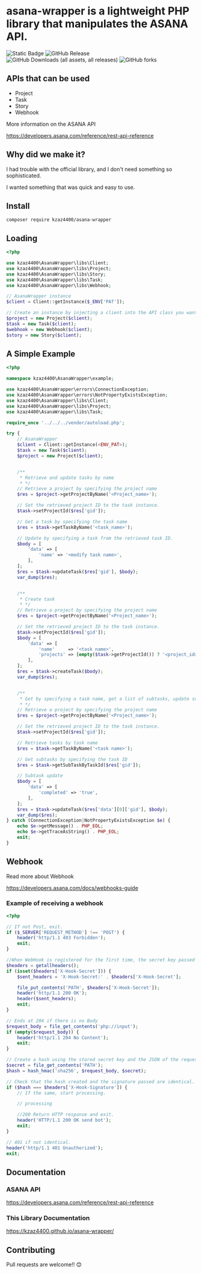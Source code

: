 # asana-wrapper is a lightweight PHP library that manipulates the ASANA API.

![Static Badge](https://img.shields.io/badge/License-MIT-blue)
![GitHub Release](https://img.shields.io/github/v/release/kzaz4400/asana-wrapper)
![GitHub Downloads (all assets, all releases)](https://img.shields.io/github/downloads/kzaz4400/asana-wrapper/total)
![GitHub forks](https://img.shields.io/github/forks/kzaz4400/asana-wrapper)

<!--![PHP](https://img.shields.io/badge/-Php-white.svg?logo=php&style=for-the-badge)
![PHP STORM](https://img.shields.io/badge/--black.svg?logo=phpstorm&style=for-the-badge)
![docker](https://img.shields.io/badge/-Docker-1488C6.svg?logo=docker&style=for-the-badge)
![javascript](https://img.shields.io/badge/-Javascript-white.svg?logo=javascript&style=for-the-badge)
-->

## APIs that can be used

* Project
* Task
* Story
* Webhook

More information on the ASANA API

https://developers.asana.com/reference/rest-api-reference

## Why did we make it?

I had trouble with the official library, and I don't need something so sophisticated.

I wanted something that was quick and easy to use.

## Install

```
composer require kzaz4400/asana-wrapper
```

## Loading

```php
<?php

use kzaz4400\AsanaWrapper\libs\Client;
use kzaz4400\AsanaWrapper\libs\Project;
use kzaz4400\AsanaWrapper\libs\Story;
use kzaz4400\AsanaWrapper\libs\Task;
use kzaz4400\AsanaWrapper\libs\Webhook;

// AsanaWrapper instance
$client = Client::getInstance($_ENV['PAT']);

// Create an instance by injecting a client into the API class you want to use.
$project = new Project($client);
$task = new Task($client);
$webhook = new Webhook($client);
$story = new Story($client);
```

## A Simple Example

```php
<?php

namespace kzaz4400\AsanaWrapper\example;

use kzaz4400\AsanaWrapper\errors\ConnectionException;
use kzaz4400\AsanaWrapper\errors\NotPropertyExistsException;
use kzaz4400\AsanaWrapper\libs\Client;
use kzaz4400\AsanaWrapper\libs\Project;
use kzaz4400\AsanaWrapper\libs\Task;

require_once '../../../vendor/autoload.php';

try {
    // AsanaWrapper
    $client = Client::getInstance(<ENV_PAT>);
    $task = new Task($client);
    $project = new Project($client);


    /**
     * Retrieve and update tasks by name
     * */
    // Retrieve a project by specifying the project name
    $res = $project->getProjectByName('<Project_name>');

    // Set the retrieved project ID to the task instance.
    $task->setProjectId($res['gid']);

    // Get a task by specifying the task name
    $res = $task->getTaskByName('<task_name>');

    // Update by specifying a task from the retrieved task ID.
    $body = [
        'data' => [
            'name' => '<modify task name>',
        ],
    ];
    $res = $task->updateTask($res['gid'], $body);
    var_dump($res);


    /**
     * Create task
     * */
    // Retrieve a project by specifying the project name
    $res = $project->getProjectByName('<Project_name>');

    // Set the retrieved project ID to the task instance.
    $task->setProjectId($res['gid']);
    $body = [
        'data' => [
            'name'     => '<task name>',
            'projects' => [empty($task->getProjectId()) ? '<project_id>' : $task->getProjectId()],
        ],
    ];
    $res = $task->createTask($body);
    var_dump($res);


    /**
     * Get by specifying a task name, get a list of subtasks, update subtasks by specifying their IDs
     * */
    // Retrieve a project by specifying the project name
    $res = $project->getProjectByName('<Project_name>');

    // Set the retrieved project ID to the task instance.
    $task->setProjectId($res['gid']);

    // Retrieve tasks by task name
    $res = $task->getTaskByName('<task name>');

    // Get subtasks by specifying the task ID
    $res = $task->getSubTaskByTaskId($res['gid']);

    // Subtask update
    $body = [
        'data' => [
            'completed' => 'true',
        ],
    ];
    $res = $task->updateTask($res['data'][0]['gid'], $body);
    var_dump($res);
} catch (ConnectionException|NotPropertyExistsException $e) {
    echo $e->getMessage() . PHP_EOL;
    echo $e->getTraceAsString() . PHP_EOL;
    exit;
}
```

## Webhook

Read more about Webhook

https://developers.asana.com/docs/webhooks-guide

### Example of receiving a webhook

```php
<?php

// If not Post, exit.
if ($_SERVER['REQUEST_METHOD'] !== 'POST') {
    header('http/1.1 403 Forbidden');
    exit;
}

//When WebHook is registered for the first time, the secret key passed is saved in a file and 200 is returned.
$headers = getallheaders();
if (isset($headers['X-Hook-Secret'])) {
    $sent_headers = 'X-Hook-Secret:' . $headers['X-Hook-Secret'];

    file_put_contents('PATH', $headers['X-Hook-Secret']);
    header('http/1.1 200 OK');
    header($sent_headers);
    exit;
}

// Ends at 204 if there is no Body
$request_body = file_get_contents('php://input');
if (empty($request_body)) {
    header('http/1.1 204 No Content');
    exit;
}

// Create a hash using the stored secret key and the JSON of the request body
$secret = file_get_contents('PATH');
$hash = hash_hmac('sha256', $request_body, $secret);

// Check that the hash created and the signature passed are identical.
if ($hash === $headers['X-Hook-Signature']) {
    // If the same, start processing.

    // processing

    //200 Return HTTP response and exit.
    header('HTTP/1.1 200 OK send bot');
    exit;
}

// 401 if not identical.
header('http/1.1 401 Unauthorized');
exit;
```

## Documentation

### ASANA API

https://developers.asana.com/reference/rest-api-reference

### This Library Documentation

https://kzaz4400.github.io/asana-wrapper/

## Contributing

Pull requests are welcome!! 😊


